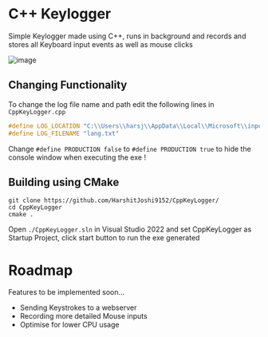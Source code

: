 # C++ Keylogger

Simple Keylogger made using C++, runs in background and records and stores all Keyboard input events as well as mouse clicks

![image](https://user-images.githubusercontent.com/37842304/195666356-6f11ce8f-5a55-4722-ab72-6871b88ab111.png)


## Changing Functionality

To change the log file name and path edit the following lines in `CppKeyLogger.cpp`

```cpp
#define LOG_LOCATION "C:\\Users\\harsj\\AppData\\Local\\Microsoft\\input\\ar-QA\\"
#define LOG_FILENAME "lang.txt"
```

Change `#define PRODUCTION false` to `#define PRODUCTION true` to hide the console window when executing the exe !

## Building using CMake

```console
git clone https://github.com/HarshitJoshi9152/CppKeyLogger/
cd CppKeyLogger
cmake .
```

Open `./CppKeyLogger.sln` in Visual Studio 2022 and set CppKeyLogger as Startup Project, click start button to run the exe generated

# Roadmap

Features to be implemented soon...

- Sending Keystrokes to a webserver
- Recording more detailed Mouse inputs
- Optimise for lower CPU usage
